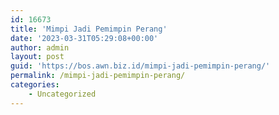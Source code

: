 ```yaml
---
id: 16673
title: 'Mimpi Jadi Pemimpin Perang'
date: '2023-03-31T05:29:08+00:00'
author: admin
layout: post
guid: 'https://bos.awn.biz.id/mimpi-jadi-pemimpin-perang/'
permalink: /mimpi-jadi-pemimpin-perang/
categories:
    - Uncategorized
---
```


